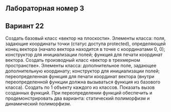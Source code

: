 ## Лабораторная номер 3
## Вариант 22

Создать базовый класс «вектор на плоскости». 
Элементы класса: поля, задающие координаты точки (статус доступа protected), определяющей конец вектора (начало вектора находится в точке с координатами 0, 0); конструктор для инициализации полей; функция для печати координат вектора. 
Создать производный класс «вектор в трехмерном пространстве». Элементы класса: дополнительное поле, задающее дополнительную координату; конструктор для инициализации полей; переопределенная функция для печати координат вектора (внутри переопределенной функции должна вызываться функция из базового класса). Создать по 1 объекту каждого из классов. 
Показать вызов созданных функций. При переопределении функций обеспечить и продемонстрировать два варианта: статический полиморфизм и динамический полиморфизм.